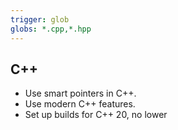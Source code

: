```yaml
---
trigger: glob
globs: *.cpp,*.hpp
---
```


## C++
- Use smart pointers in C++.
- Use modern C++ features.
- Set up builds for C++ 20, no lower
